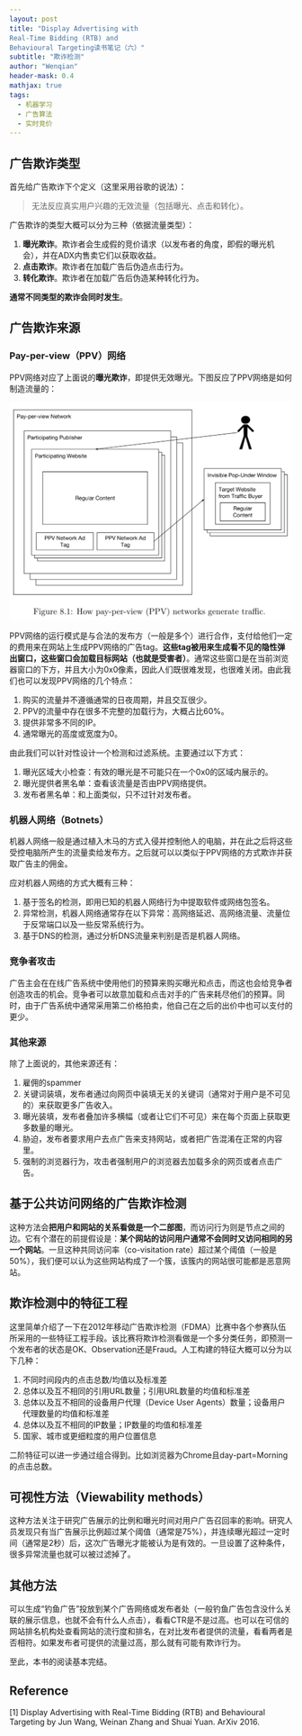 ```yaml
---
layout: post
title: "Display Advertising with
Real-Time Bidding (RTB) and
Behavioural Targeting读书笔记（六）"
subtitle: "欺诈检测"
author: "Wenqian"
header-mask: 0.4
mathjax: true
tags:
  - 机器学习
  - 广告算法
  - 实时竞价
---
```

## 广告欺诈类型
首先给广告欺诈下个定义（这里采用谷歌的说法）：

> 无法反应真实用户兴趣的无效流量（包括曝光、点击和转化）。

广告欺诈的类型大概可以分为三种（依据流量类型）：

1. **曝光欺诈**。欺诈者会生成假的竞价请求（以发布者的角度，即假的曝光机会），并在ADX内售卖它们以获取收益。
2. **点击欺诈**。欺诈者在加载广告后伪造点击行为。
3. **转化欺诈**。欺诈者在加载广告后伪造某种转化行为。

**通常不同类型的欺诈会同时发生**。

## 广告欺诈来源
### Pay-per-view（PPV）网络
PPV网络对应了上面说的**曝光欺诈**，即提供无效曝光。下图反应了PPV网络是如何制造流量的：

![img](/img/in-post/advertising/ppv.png)

PPV网络的运行模式是与合法的发布方（一般是多个）进行合作，支付给他们一定的费用来在网站上生成PPV网络的广告tag。**这些tag被用来生成看不见的隐性弹出窗口，这些窗口会加载目标网站（也就是受害者）**。通常这些窗口是在当前浏览器窗口的下方，并且大小为0x0像素，因此人们既很难发现，也很难关闭。由此我们也可以发现PPV网络的几个特点：

1. 购买的流量并不遵循通常的日夜周期，并且交互很少。
2. PPV的流量中存在很多不完整的加载行为，大概占比60%。
3. 提供非常多不同的IP。
4. 通常曝光的高度或宽度为0。

由此我们可以针对性设计一个检测和过滤系统。主要通过以下方式：

1. 曝光区域大小检查：有效的曝光是不可能只在一个0x0的区域内展示的。
2. 曝光提供者黑名单：查看该流量是否由PPV网络提供。
3. 发布者黑名单：和上面类似，只不过针对发布者。

### 机器人网络（Botnets）
机器人网络一般是通过植入木马的方式入侵并控制他人的电脑，并在此之后将这些受控电脑所产生的流量卖给发布方。之后就可以以类似于PPV网络的方式欺诈并获取广告主的佣金。

应对机器人网络的方式大概有三种：
1. 基于签名的检测，即用已知的机器人网络行为中提取软件或网络包签名。
2. 异常检测，机器人网络通常存在以下异常：高网络延迟、高网络流量、流量位于反常端口以及一些反常系统行为。
3. 基于DNS的检测，通过分析DNS流量来判别是否是机器人网络。

### 竞争者攻击
广告主会在在线广告系统中使用他们的预算来购买曝光和点击，而这也会给竞争者创造攻击的机会。竞争者可以故意加载和点击对手的广告来耗尽他们的预算。同时，由于广告系统中通常采用第二价格拍卖，他自己在之后的出价中也可以支付的更少。

### 其他来源
除了上面说的，其他来源还有：
1. 雇佣的spammer
2. 关键词装填，发布者通过向网页中装填无关的关键词（通常对于用户是不可见的）来获取更多广告收入。
3. 曝光装填，发布者叠加许多横幅（或者让它们不可见）来在每个页面上获取更多数量的曝光。
4. 胁迫，发布者要求用户去点广告来支持网站，或者把广告混淆在正常的内容里。
5. 强制的浏览器行为，攻击者强制用户的浏览器去加载多余的网页或者点击广告。

## 基于公共访问网络的广告欺诈检测
这种方法会**把用户和网站的关系看做是一个二部图**，而访问行为则是节点之间的边。它有个潜在的前提假设是：**某个网站的访问用户通常不会同时又访问相同的另一个网站**。一旦这种共同访问率（co-visitation rate）超过某个阈值（一般是50%），我们便可以认为这些网站构成了一个簇，该簇内的网站很可能都是恶意网站。

## 欺诈检测中的特征工程
这里简单介绍了一下在2012年移动广告欺诈检测（FDMA）比赛中各个参赛队伍所采用的一些特征工程手段。该比赛将欺诈检测看做是一个多分类任务，即预测一个发布者的状态是OK、Observation还是Fraud。人工构建的特征大概可以分为以下几种：

1. 不同时间段内的点击总数/均值以及标准差
2. 总体以及互不相同的引用URL数量；引用URL数量的均值和标准差
3. 总体以及互不相同的设备用户代理（Device User Agents）数量；设备用户代理数量的均值和标准差
4. 总体以及互不相同的IP数量；IP数量的均值和标准差
5. 国家、城市或更细粒度的用户位置信息

二阶特征可以进一步通过组合得到。比如浏览器为Chrome且day-part=Morning的点击总数。

## 可视性方法（Viewability methods）
这种方法关注于研究广告展示的比例和曝光时间对用户广告召回率的影响。研究人员发现只有当广告展示比例超过某个阈值（通常是75%），并连续曝光超过一定时间（通常是2秒）后，这次广告曝光才能被认为是有效的。一旦设置了这种条件，很多异常流量也就可以被过滤掉了。

## 其他方法
可以生成“钓鱼广告”投放到某个广告网络或发布者处（一般钓鱼广告包含没什么关联的展示信息，也就不会有什么人点击），看看CTR是不是过高。也可以在可信的网站排名机构处查看网站的流行度和排名，在对比发布者提供的流量，看看两者是否相符。如果发布者可提供的流量过高，那么就有可能有欺诈行为。

至此，本书的阅读基本完结。

## Reference
[1] Display Advertising with Real-Time Bidding (RTB) and Behavioural Targeting by Jun Wang, Weinan Zhang and Shuai Yuan. ArXiv 2016.
